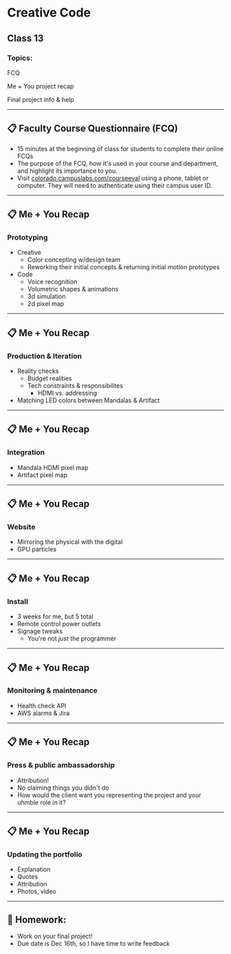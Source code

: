 # Creative Code

## Class 13

### Topics:

FCQ

Me + You project recap

Final project info & help

---

## 📋 Faculty Course Questionnaire (FCQ)

* 15 minutes at the beginning of class for students to complete their online FCQs
* The purpose of the FCQ, how it's used in your course and department, and highlight its importance to you.
* Visit [colorado.campuslabs.com/courseeval](https://colorado.campuslabs.com/courseeval) using a phone, tablet or computer. They will need to authenticate using their campus user ID.

---

## 📋 Me + You Recap

### Prototyping

* Creative
  * Color concepting w/design team
  * Reworking their initial concepts & returning initial motion prototypes
* Code
  * Voice recognition
  * Volumetric shapes & animations
  * 3d simulation
  * 2d pixel map

---

## 📋 Me + You Recap

### Production & Iteration

* Reality checks
  * Budget realities
  * Tech constraints & responsibilites
    * HDMI vs. addressing
* Matching LED colors between Mandalas & Artifact

---

## 📋 Me + You Recap

### Integration

* Mandala HDMI pixel map
* Artifact pixel map

---

## 📋 Me + You Recap

### Website

* Mirroring the physical with the digital
* GPU particles

---

## 📋 Me + You Recap

### Install

* 3 weeks for me, but 5 total
* Remote control power outlets
* Signage tweaks
  * You're not *just* the programmer

---

## 📋 Me + You Recap

### Monitoring & maintenance

* Health check API
* AWS alarms & Jira

---

## 📋 Me + You Recap

### Press & public ambassadorship

* Attribution!
* No claiming things you didn't do
* How would the client want you representing the project and your uhmble role in it?

---

## 📋 Me + You Recap

### Updating the portfolio

* Explanation
* Quotes
* Attribution
* Photos, video

---

## 📝 Homework:

* Work on your final project!
* Due date is Dec 16th, so I have time to write feedback



